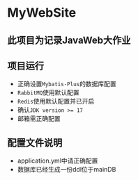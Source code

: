 # MyWebSite
## 此项目为记录JavaWeb大作业
## 项目运行
* 正确设置`Mybatis-Plus`的数据库配置
* `RabbitMQ`使用默认配置
* `Redis`使用默认配置并已开启
* 确认`JDK version >= 17`
* 邮箱需正确配置

## 配置文件说明
* application.yml中请正确配置
* 数据库已经生成一份ddl位于mainDB